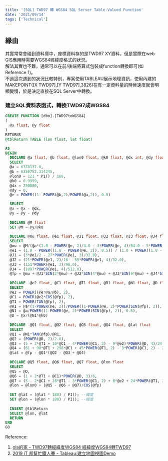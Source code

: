 ```yaml
---
title: '[SQL] TWD97 轉 WGS84 SQL Server Table-Valued Function'
date: '2021/09/14'
tags: ['Technical']
---
```


## 緣由
其實常常會碰到資料庫中，座標資料存的是TWD97 XY資料，但是實際在web GIS應用時需要WGS84經緯度格式的狀況。  
解法其實也不難，通常可以在前/後端將算式包裝成function轉換即可(如Reference 1)。  
不過這次遇到的狀況比較特別，專案使用TABLEAU展示地理資訊，使用內建的MAKEPOINT([X TWD97],[Y TWD97],3826)在有一定資料量的時候速度就會明顯變慢，於是決定直接在SQL Server中轉換。

### 建立SQL資料表函式，轉換TWD97成WGS84
```sql
CREATE FUNCTION [dbo].[TWD97toWGS84] 
( 
  @x float, @y float 
) 
RETURNS  
@tblReturn TABLE (lon float, lat float)  

AS 
BEGIN 
  DECLARE @a float, @b float, @lon0 float, @k0 float, @dx int, @dy float, @e float 
  SELECT 
  @a = 6378137.0,  
  @b = 6356752.314245, 
  @lon0 = 121 * PI() / 180, 
  @k0 = 0.9999, 
  @dx = 250000, 
  @dy = 0, 
  @e = POWER((1- POWER(@b,2)/POWER(@a,2)), 0.5) 

  SELECT 
  @x = @x - @dx,  
  @y = @y - @dy 
 
  DECLARE @M float 
  SET @M = @y/@k0 
 
  DECLARE @mu float, @e1 float, @J1 float, @J2 float, @J3 float, @J4 float, @fp float 
  SELECT  
  @mu = @M/(@a*(1.0 - POWER(@e, 2)/4.0 - 3*POWER(@e, 4)/64.0 - 5*POWER(@e, 6)/256.0)), 
  @e1 = (1.0 - POWER((1.0 - POWER(@e, 2)), 0.5)) / (1.0 + POWER((1.0 - POWER(@e, 2)), 0.5)), 
  @J1 = (3*@e1/2 - 27*POWER(@e1, 3)/32.0), 
  @J2 = (21*POWER(@e1, 2)/16 - 55*POWER(@e1, 4)/32.0), 
  @J3 = (151*POWER(@e1, 3)/96.0), 
  @J4 = (1097*POWER(@e1, 4)/512.0), 
  @fp = @mu + @J1*SIN(2*@mu) + @J2*SIN(4*@mu) + @J3*SIN(6*@mu) + @J4*SIN(8*@mu) 
 
  DECLARE  @e2 float, @C1 float, @T1 float, @R1 float, @N1 float, @D float 
  SELECT 
  @e2 = POWER((@e*@a/@b), 2), 
  @C1 = POWER(@e2*COS(@fp), 2), 
  @T1 = POWER(TAN(@fp), 2), 
  @R1 = @a*(1-POWER(@e, 2))/POWER((1-POWER(@e, 2)*POWER(SIN(@fp), 2)), (3.0/2.0)), 
  @N1 = @a/POWER((1-POWER(@e, 2)*POWER(SIN(@fp), 2)), 0.5), 
  @D = @x/(@N1*@k0) 
 
  DECLARE  @Q1 float, @Q2 float, @Q3 float, @Q4 float, @lat float 
  SELECT 
  @Q1 = @N1*TAN(@fp)/@R1, 
  @Q2 = (POWER(@D, 2)/2.0), 
  @Q3 = (5 + 3*@T1 + 10*@C1 - 4*POWER(@C1, 2) - 9*@e2)*POWER(@D, 4)/24.0, 
  @Q4 = (61 + 90*@T1 + 298*@C1 + 45*POWER(@T1, 2) - 3*POWER(@C1, 2) - 252*@e2)*POWER(@D, 6)/720.0, 
  @lat = @fp - @Q1*(@Q2 - @Q3 + @Q4) 
 
  DECLARE @Q5 float, @Q6 float, @Q7 float, @lon float 
  SELECT 
  @Q5 = @D, 
  @Q6 = (1 + 2*@T1 + @C1)*POWER(@D, 3)/6, 
  @Q7 = (5 - 2*@C1 + 28*@T1 - 3*POWER(@C1, 2) + 8*@e2 + 24*POWER(@T1, 2))*POWER(@D, 5)/120.0, 
  @lon = @lon0 + (@Q5 - @Q6 + @Q7)/COS(@fp) 
 
  SET @lat = (@lat * 180) / PI(); --緯度 
  SET @lon = (@lon * 180) / PI(); --經度 
 
  INSERT @tblReturn 
  SELECT @lon, @lat 
  RETURN 
END 
GO 
```


Reference:
1. [ola的家 - TWD97轉經緯度WGS84 經緯度WGS84轉TWD97](http://wangshifuola.blogspot.com/2010/08/twd97wgs84-wgs84twd97.html)
2. [2019 iT 邦幫忙鐵人賽 - Tableau:建立地圖視圖Demo](https://ithelp.ithome.com.tw/articles/10204903)